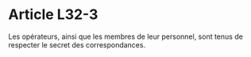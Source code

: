 # Article L32-3

Les opérateurs, ainsi que les membres de leur personnel, sont tenus de respecter le secret des correspondances.